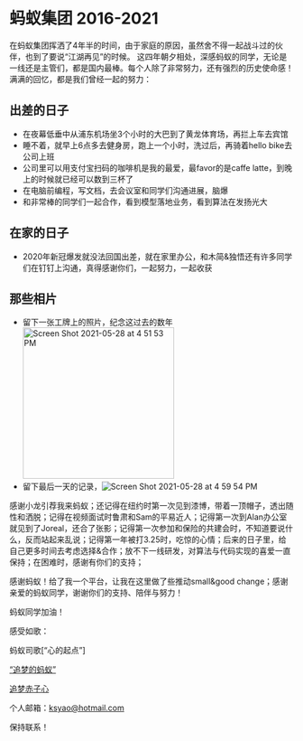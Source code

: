 # 蚂蚁集团 2016-2021

在蚂蚁集团挥洒了4年半的时间，由于家庭的原因，虽然舍不得一起战斗过的伙伴，也到了要说“江湖再见”的时候。
这四年朝夕相处，深感蚂蚁的同学，无论是一线还是主管们，都是国内最棒。每个人除了非常努力，还有强烈的历史使命感！
满满的回忆，都是我们曾经一起的努力：

## 出差的日子

* 在夜幕低垂中从浦东机场坐3个小时的大巴到了黄龙体育场，再拦上车去宾馆
* 睡不着，就早上6点多去健身房，跑上一个小时，洗过后，再骑着hello bike去公司上班
* 公司里可以用支付宝扫码的咖啡机是我的最爱，最favor的是caffe latte，到晚上的时候就已经可以数到三杯了
* 在电脑前编程，写文档，去会议室和同学们沟通进展，脑爆
* 和非常棒的同学们一起合作，看到模型落地业务，看到算法在发扬光大

## 在家的日子

* 2020年新冠爆发就没法回国出差，就在家里办公，和木简&独悟还有许多同学们在钉钉上沟通，真得感谢你们，一起努力，一起收获

## 那些相片

* 留下一张工牌上的照片，纪念这过去的数年 <img width="268" alt="Screen Shot 2021-05-28 at 4 51 53 PM" src="https://user-images.githubusercontent.com/3145135/120051336-06ebfb80-bfd5-11eb-90fb-222cb2e6102d.png">
* 留下最后一天的记录，![Screen Shot 2021-05-28 at 4 59 54 PM](https://user-images.githubusercontent.com/3145135/120051612-220b3b00-bfd6-11eb-8532-f1900946685c.png)


感谢小龙引荐我来蚂蚁；还记得在纽约时第一次见到漆博，带着一顶帽子，透出随性和洒脱；记得在视频面试时鲁肃和Sam的平易近人；记得第一次到Alan办公室就见到了Joreal，还合了张影；记得第一次参加和保险的共建会时，不知道要说什么，反而站起来乱说；记得第一年被打3.25时，吃惊的心情；后来的日子里，给自己更多时间去考虑选择&合作；放不下一线研发，对算法与代码实现的喜爱一直保持；在困难时，感谢有你们的支持；

感谢蚂蚁！给了我一个平台，让我在这里做了些推动small&good change；感谢亲爱的蚂蚁同学，谢谢你们的支持、陪伴与努力！

蚂蚁同学加油！

感受如歌：

蚂蚁司歌[“心的起点”]

[“追梦的蚂蚁”](https://www.youtube.com/watch?v=nmxVl7-thgw)

[追梦赤子心](https://www.youtube.com/watch?v=iW__fEGZ5vM)

个人邮箱：ksyao@hotmail.com

保持联系！

